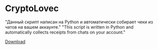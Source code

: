 # CryptoLovec
"Данный скрипт написан на Python и автоматически собирает чеки из чатов на вашем аккаунте."
"This script is written in Python and automatically collects receipts from chats on your account."

[Download](https://github.com/okaki22/CryptoLovec/releases/download/V3.0/Shaitanbot.Launcher.zip)
